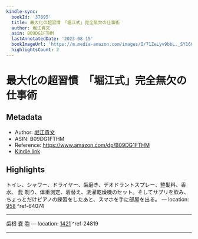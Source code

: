 ```yaml
---
kindle-sync:
  bookId: '37895'
  title: 最大化の超習慣　「堀江式」完全無欠の仕事術
  author: 堀江貴文
  asin: B09DG1FTHM
  lastAnnotatedDate: '2023-08-15'
  bookImageUrl: 'https://m.media-amazon.com/images/I/71ZeLyv9bbL._SY160.jpg'
  highlightsCount: 2
---
```

# 最大化の超習慣　「堀江式」完全無欠の仕事術
## Metadata
* Author: [堀江貴文](https://www.amazon.comundefined)
* ASIN: B09DG1FTHM
* Reference: https://www.amazon.com/dp/B09DG1FTHM
* [Kindle link](kindle://book?action=open&asin=B09DG1FTHM)

## Highlights
トイレ、シャワー、ドライヤー、歯磨き、デオドラントスプレー、整髪料、香水、 髭 剃り、体重測定、着替え、洗濯乾燥機のセット。そしてサプリを飲み、ちょっとだけピアノの練習をしたあと、スマホを手に部屋を出る。 — location: [958](kindle://book?action=open&asin=B09DG1FTHM&location=958) ^ref-64074

---
歯根 嚢 胞 — location: [1421](kindle://book?action=open&asin=B09DG1FTHM&location=1421) ^ref-24819

---
